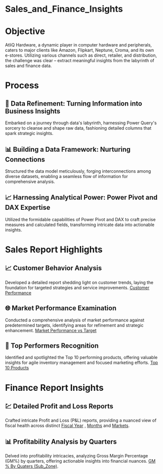 # Sales_and_Finance_Insights

# Objective
AtliQ Hardware, a dynamic player in computer hardware and peripherals, caters to major clients like Amazon, Flipkart, Neptune, Croma, and its own e-stores. Utilizing various channels such as direct, retailer, and distribution, the challenge was clear – extract meaningful insights from the labyrinth of sales and finance data.

# Process
## 🚀 Data Refinement: Turning Information into Business Insights
Embarked on a journey through data's labyrinth, harnessing Power Query's sorcery to cleanse and shape raw data, fashioning detailed columns that spark strategic insights.

## 📊 Building a Data Framework: Nurturing Connections
Structured the data model meticulously, forging interconnections among diverse datasets, enabling a seamless flow of information for comprehensive analysis.

## 📈 Harnessing Analytical Power: Power Pivot and DAX Expertise
Utilized the formidable capabilities of Power Pivot and DAX to craft precise measures and calculated fields, transforming intricate data into actionable insights.

# Sales Report Highlights
## 📈 Customer Behavior Analysis
Developed a detailed report shedding light on customer trends, laying the foundation for targeted strategies and service improvements. [Customer Performance](https://github.com/vignesh-srinivasan27/Sales_and_Finance_Analytics/blob/main/Customer_Performance_Report.pdf)

## 🌐 Market Performance Examination
Conducted a comprehensive analysis of market performance against predetermined targets, identifying areas for refinement and strategic enhancement. [Market Performance vs Target](https://github.com/vignesh-srinivasan27/Sales_and_Finance_Analytics/blob/main/Market_Performance%20vs%20Target.pdf)


## 🌟 Top Performers Recognition
Identified and spotlighted the Top 10 performing products, offering valuable insights for agile inventory management and focused marketing efforts. [Top 10 Products](https://github.com/vignesh-srinivasan27/Sales_and_Finance_Analytics/blob/main/Top_10_Products.pdf)

# Finance Report Insights
## 💹 Detailed Profit and Loss Reports
Crafted intricate Profit and Loss (P&L) reports, providing a nuanced view of fiscal health across distinct [Fiscal Year](https://github.com/vignesh-srinivasan27/Sales_and_Finance_Analytics/blob/main/P%20%26%20L%20Statement_Report_Fiscal_Year.pdf) , [Months](https://github.com/vignesh-srinivasan27/Sales_and_Finance_Analytics/blob/main/P%20%26%20L%20Statement_Report_By_Months.pdf) and [Markets](https://github.com/vignesh-srinivasan27/Sales_and_Finance_Analytics/blob/main/P%20%26%20L%20Statement_Report_By_Markets.pdf).

## 📊 Profitability Analysis by Quarters
Delved into profitability intricacies, analyzing Gross Margin Percentage (GM%) by quarters, offering actionable insights into financial nuances. [GM % By Quaters (Sub_Zone)](https://github.com/vignesh-srinivasan27/Sales_and_Finance_Analytics/blob/main/GM%25_By_Quaters_(Sub_Zone).pdf).
